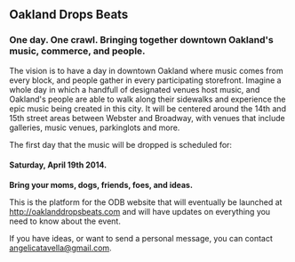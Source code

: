 <html>
<head>
</head>
<body>

<h2>Oakland Drops Beats</h2>

<h3>One day. One crawl. Bringing together downtown Oakland's music, commerce, and people. </h3>

The vision is to have a day in downtown Oakland where music comes from every block, and people gather in every participating storefront. Imagine a whole day in which a handfull of designated venues host music, and Oakland's people are able to walk along their sidewalks and experience the epic music being created in this city.
It will be centered around the 14th and 15th street areas between Webster and Broadway, with venues that include galleries, music venues, parkinglots and more.

The first day that the music will be dropped is scheduled for: <h4><b>Saturday, April 19th 2014.</b> </h4>

<b>Bring your moms, dogs, friends, foes, and ideas.</b>

This is the platform for the ODB website that will eventually be launched at 
http://oaklanddropsbeats.com and will have updates on everything you need to know about the event.

If you have ideas, or want to send a personal message, you can contact angelicatavella@gmail.com.

</body>
</html>


